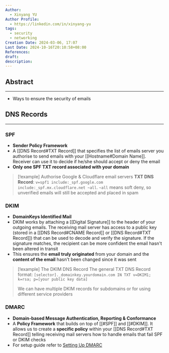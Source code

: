 ```yaml
---
Author:
  - Xinyang YU
Author Profile:
  - https://linkedin.com/in/xinyang-yu
tags:
  - security
  - networking
Creation Date: 2024-03-06, 17:07
Last Date: 2024-10-16T20:10:58+08:00
References: 
draft: 
description: 
---
```

## Abstract
---
- Ways to ensure the security of emails


## DNS Records
---
### SPF
- **Sender Policy Framework**
- A [[DNS Record#TXT Record]] that specifies the list of emails server you authorise to send emails with your [[Hostname#Domain Name]]. Receiver can use it to decide if he/she should accept or deny the email
- **Only one SPF TXT record associated with your domain**

>[!example] Authorise Google & Cloudflare email servers
> **TXT DNS Record**: `v=spf1 include:_spf.google.com  include:_spf.mx.cloudflare.net ~all`. `~all` means soft deny, so unverified emails will still be accepted and placed in spam

### DKIM
- **DomainKeys Identified Mail**
- DKIM works by attaching a [[Digital Signature]] to the header of your outgoing emails. The receiving mail server has access to a public key (stored in a [[DNS Record#CNAME Record]] or [[DNS Record#TXT Record]]) that can be used to decode and verify the signature. If the signature matches, the recipient can be more confident the email hasn't been altered in transit
- This ensures the **email truly originated** from your domain and the **content of the email** hasn't been changed since it was sent

>[!example] The DKIM DNS Record
> The general TXT DNS Record format: `[selector]._domainkey.yourdomain.com IN TXT v=DKIM1; k=rsa; p=[your public key data]`
> 
> We can have multiple DKIM records for subdomains or for using different service providers

### DMARC 
- **Domain-based Message Authentication, Reporting & Conformance**
- A **Policy Framework** that builds on top of [[#SPF]] and [[#DKIM]]. It allows us to create a **specific policy** within your [[DNS Record#TXT Record]] telling receiving mail servers how to handle emails that fail SPF or DKIM checks
- For setup guide refer to [‎Setting Up DMARC](https://g.co/gemini/share/0e13a87d2063)